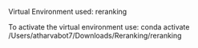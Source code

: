Virtual Environment used: reranking

To activate the virtual environment use:
conda activate /Users/atharvabot7/Downloads/Reranking/reranking